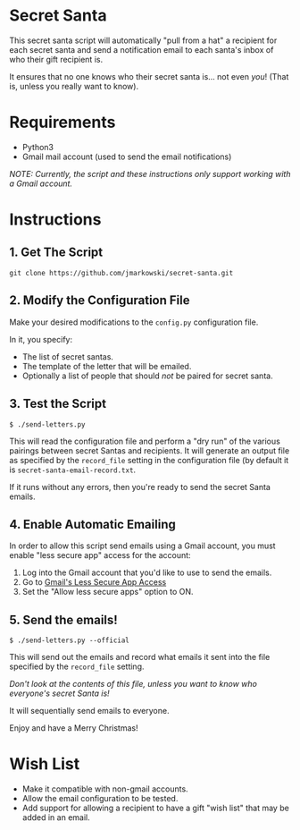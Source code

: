# Secret Santa

This secret santa script will automatically "pull from a hat" a recipient for
each secret santa and send a notification email to each santa's inbox
of who their gift recipient is.

It ensures that no one knows who their secret santa is... not even *you*! (That
is, unless you really want to know).


# Requirements

*  Python3
*  Gmail mail account (used to send the email notifications)

*NOTE: Currently, the script and these instructions only support working with a
Gmail account.*


# Instructions

## 1. Get The Script

```
git clone https://github.com/jmarkowski/secret-santa.git
```

## 2. Modify the Configuration File

Make your desired modifications to the `config.py` configuration file.

In it, you specify:

*  The list of secret santas.
*  The template of the letter that will be emailed.
*  Optionally a list of people that should *not* be paired for secret santa.


## 3. Test the Script

```
$ ./send-letters.py
```

This will read the configuration file and perform a "dry run" of the various
pairings between secret Santas and recipients. It will generate an output file
as specified by the `record_file` setting in the configuration file (by default
it is `secret-santa-email-record.txt`.

If it runs without any errors, then you're ready to send the secret Santa
emails.


## 4. Enable Automatic Emailing

In order to allow this script send emails using a Gmail account,
you must enable "less secure app" access for the account:

1.  Log into the Gmail account that you'd like to use to send the emails.
2.  Go to [Gmail's Less Secure App Access](https://www.google.com/settings/security/lesssecureapps)
3.  Set the "Allow less secure apps" option to ON.


## 5. Send the emails!

```
$ ./send-letters.py --official
```

This will send out the emails and record what emails it sent into the file
specified by the `record_file` setting.

*Don't look at the contents of this file, unless you want to know who everyone's
secret Santa is!*

It will sequentially send emails to everyone.

Enjoy and have a Merry Christmas!


# Wish List

*  Make it compatible with non-gmail accounts.
*  Allow the email configuration to be tested.
*  Add support for allowing a recipient to have a gift "wish list" that may be
   added in an email.
